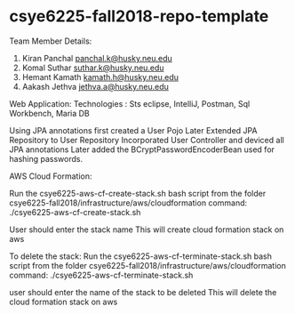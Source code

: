 # csye6225-fall2018-repo-template
Team Member Details:
1. Kiran Panchal panchal.k@husky.neu.edu
2. Komal Suthar suthar.k@husky.neu.edu
3. Hemant Kamath kamath.h@husky.neu.edu
4. Aakash Jethva jethva.a@husky.neu.edu

Web Application:
Technologies : Sts eclipse, IntelliJ, Postman, Sql Workbench, Maria DB

Using JPA annotations first created a User Pojo 
Later Extended JPA Repository to User Repository
Incorporated User Controller and deviced all JPA annotations
Later added the BCryptPasswordEncoderBean used for hashing passwords.

AWS Cloud Formation:

Run the csye6225-aws-cf-create-stack.sh bash script from the folder csye6225-fall2018/infrastructure/aws/cloudformation
command: ./csye6225-aws-cf-create-stack.sh 

User should enter the stack name
This will create cloud formation stack on aws

To delete the stack: 
Run the csye6225-aws-cf-terminate-stack.sh bash script from the folder csye6225-fall2018/infrastructure/aws/cloudformation
command: ./csye6225-aws-cf-terminate-stack.sh 

user should enter the name of the stack to be deleted
This will delete the cloud formation stack on aws

